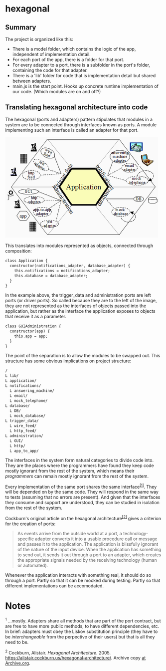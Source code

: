 # hexagonal

## Summary
The project is organized like this:

- There is a model folder, which contains the logic of the app, independent of implementation detail.
- For each port of the app, there is a folder for that port.
- For every adapter to a port, there is a subfolder in the port's folder, containing the code for that adapter.
- There is a 'lib' folder for code that is implementation detail but shared between adapters.
- main.js is the start point. Hooks up concrete runtime implementation of our code. (Which modules are on and off?)

## Translating hexagonal architecture into code
The hexagonal (ports and adapters) pattern stipulates that modules in a system are to be connected through interfaces known as ports.
A module implementing such an interface is called an adapter for that port.

![](hexagonal-architecture-example-cockburn-emergency.png)

This translates into modules represented as objects, connected through composition:

```
class Application {
  constructor(notifications_adapter, database_adapter) {
    this.notifications = notifications_adapter;
    this.database = database_adapter;
  }
}
```

In the example above, the trigger_data and administration ports are left ports (or driver ports).
So called because they are to the left of the image, they are not represented as the interfaces of objects passed into the application, but rather as the interface the application exposes to objects that receive it as a parameter.

```
class GUIAdministration {
  constructor(app) {
    this.app = app;
  }
}
```

The point of the separation is to allow the modules to be swapped out.
This structure has some obvious implications on project structure:

```
/
L lib/
L application/
L notifications/
  L answering_machine/
  L email/
  L mock_telephone/
L database/
  L DB/
  L mock_database/
L trigger_data/
  L wire_feed/
  L http_feed/
L administration/
  L GUI/
  L http/
  L app_to_app/
```

The interfaces in the system form natural categories to divide code into.
They are the places where the programmers have found they keep code mostly ignorant from the rest of the system, which means their _programmers_ can remain mostly ignorant from the rest of the system.

Every implementation of the same port shares the same interface<sup>[[1]](#1)</sup>.
They will be depended on by the same code.
They will respond in the same way to tests (assuming that no errors are present).
And given that the interfaces they consume and support are understood, they can be studied in isolation from the rest of the system.

Cockburn's original article on the hexagonal architecture<sup>[[2]](#2)</sup>
gives a criterion for the creation of ports:

> As events arrive from the outside world at a port, a technology-specific adapter converts it into a usable procedure call or message and passes it to the application. The application is blissfully ignorant of the nature of the input device. When the application has something to send out, it sends it out through a port to an adapter, which creates the appropriate signals needed by the receiving technology (human or automated).

Whenever the application interacts with something real, it should do so through a port.
Partly so that it can be mocked during testing.
Partly so that different implementations can be accomodated.

# Notes

<sup><span id="1">1</span></sup>
...mostly.
Adapters share all methods that are part of the port contract, but are free to have more public methods, to have different dependencies, etc.
In brief: adapters must obey the Liskov substitution principle (they have to be _interchangeable_ from the perpective of their users) but that is all they need to be.

<sup><span id="2">2</span></sup>
Cockburn, Alistair. *Hexagonal Architecture.* 2005. https://alistair.cockburn.us/hexagonal-architecture/. Archive copy [at Archive.org](https://web.archive.org/web/20191210095000/https://alistair.cockburn.us/hexagonal-architecture/).